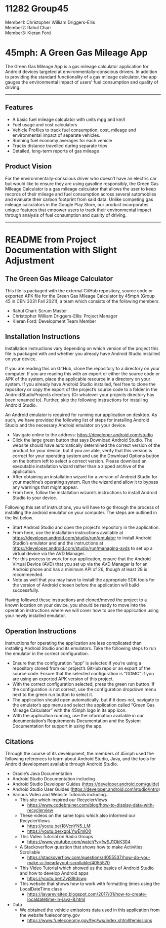 # 11282 Group45
Member1: Christopher William Driggers-Ellis  
Member2: Rahul Chari  
Member3: Kieran Ford 

# 45mph: A Green Gas Mileage App
The Green Gas Mileage App is a gas mileage calculator application for Android devices targeted at environmentally-conscious drivers. In addition to providing the standard functionality of a gas mileage calculator, the app gauges the environmental impact of users' fuel consumption and quality of driving.  
___
## Features
- A basic fuel mileage calculator with units mpg and km/l
- Fuel usage and cost calculators
- Vehicle Profiles to track fuel consumption, cost, mileage and environmental impact of separate vehicles.
- Running fuel economy averages for each vehicle
- Tracks distance travelled during separate trips
- Detailed, long-term reports of gas mileage 

## Product Vision
For the environmentally-conscious driver who doesn’t have an electric car but would like to ensure they are using gasoline responsibly, the Green Gas Mileage Calculator is a gas mileage calculator that allows the user to keep records of their mileage and fuel consumption across several automobiles and evaluate their carbon footprint from said data. Unlike competing gas mileage calculators in the Google Play Store, our product incorporates unique features that empower users to track their environmental impact through analysis of fuel consumption and quality of driving.
___
# README from Project Documentation with Slight Adjustment

## The Green Gas Mileage Calculator
This file is packaged with the external GitHub repository, source code or exported APK file for the Green Gas Mileage Calculator by 45mph (Group 45 in CEN 3031 Fall 2021), a team which consists of the following members:
* Rahul Chari: Scrum Master
* Christopher William Driggers-Ellis: Project Manager
* Kieran Ford: Development Team Member

## Installation Instructions
Installation instructions vary depending on which version of the project this file is packaged with and whether you already have Android Studio installed on your device.

If you are reading this on GitHub, clone the repository to a directory on your computer. If you are reading this with an export or either the source code or APK of the system, place the applicable resource in a directory on your system. If you already have Android Studio installed, feel free to clone the repository or copy the export of the project’s source code to a folder in the AndroidStudioProjects directory (Or whatever your projects directory has been renamed to). Further, skip the following instructions for installing Android Studio.

An Android emulator is required for running our application on desktop. As such, we have provided the following list of steps for installing Android Studio and the necessary Android emulator on your device.

* Navigate online to the address: https://developer.android.com/studio  
*	Click the large green button that says Download Android Studio. The website should have automatically determined   the correct version of the product for your device, but if you are able, verify that this version is correct for your operating system and use the Download Options button on the bottom left to select a correct version. Please download an executable installation wizard rather than a zipped archive of the application.  
*	After obtaining an installation wizard for a version of Android Studio for your machine’s operating system. Run the wizard and allow it to bypass any warnings that might appear.  
*	From here, follow the installation wizard’s instructions to install Android Studio to your device.

Following this set of instructions, you will have to go through the process of installing the android emulator on your computer. The steps are outlined in the list below.
*	Start Android Studio and open the project’s repository in the application.
*	From here, use the installation instructions available at https://developer.android.com/studio/run/emulator to install Android Studio’s emulator and and the instructions at https://developer.android.com/studio/run/managing-avds to set up a virtual device via the AVD Manager.
*	For this process to work for our application, ensure that the Android Virtual Device (AVD) that you set up via the AVD Manager is for an Android phone and has a minimum API of 26, though at least 28 is recommended.
*	Note as well that you may have to install the appropriate SDK tools for the version of Android chosen before the application will build successfully.  

Having followed these instructions and cloned/moved the project to a known location on your device, you should be ready to move into the operation instructions where we will cover how to use the application using your newly installed emulator.

## Operation Instructions
Instructions for operating the application are less complicated than installing Android Studio and its emulators. Take the following steps to run the emulator in the correct configuration.
*	Ensure that the configuration “app” is selected if you’re using a repository cloned from our project’s GitHub repo or an export of the source code. Ensure that the selected configuration is “GGMC” if you are using an exported APK version of this project.  
*	With the correct configuration selected, press the green run button. If the configuration is not correct, use the configuration dropdown menu next to the green run button to select it.  
*	The application should open automatically, but if it does not, navigate to the emulator’s app menu and select the application called “Green Gas Mileage Calculator” with the 45mph logo in its app icon.  
*	With the application running, use the information available in our documentation’s Requirements Documentation and the System Documentation for support in using the app.  

## Citations
Through the course of its development, the members of 45mph used the following references to learn about Android Studio, Java, and the tools for Android development available through Android Studio.
* Oracle’s Java Documentation
* Android Studio Documentation including
* Android Studio Developer Guides (https://developer.android.com/guide)
* Android Studio User Guides (https://developer.android.com/studio/intro) 
* Various Video and Website Tutorials including…  
  *	This site which inspired our RecyclerViews  
    * https://www.codebrainer.com/blog/how-to-display-data-with-recyclerview  
  * These videos on the same topic which also informed our RecyclerViews	
    * https://youtu.be/18VcnYN5_LM
    * https://youtu.be/xgpLYwEmlO0  
  *	This Video Tutorial on Radio Groups
    * https://www.youtube.com/watch?v=fwSJ1OkK304 
  * A Stackoverflow question that shows how to make Activities Scrollable
    * https://stackoverflow.com/questions/4055537/how-do-you-make-a-linearlayout-scrollable/4055570
  *	This Video Tutorial which showed us the basics of Android Studio and how to develop Android apps
    *	https://youtu.be/tZvjSl9dswg 
  *	This website that shows how to work with formatting times using the LocalDateTime class
    *	https://javarevisited.blogspot.com/2017/01/how-to-create-localdatetime-in-java-8.html 
* Data  
  * We obtained the vehicle emissions data used in this application from the website fueleconomy.gov
    *	https://www.fueleconomy.gov/feg/ws/index.shtml#emissions
